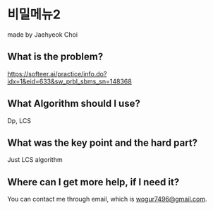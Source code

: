 # 비밀메뉴2

made by Jaehyeok Choi

## What is the problem?

https://softeer.ai/practice/info.do?idx=1&eid=633&sw_prbl_sbms_sn=148368

## What Algorithm should I use?
Dp, LCS

## What was the key point and the hard part?  

Just LCS algorithm

## Where can I get more help, if I need it?

You can contact me through email, which is wogur7496@gmail.com.
